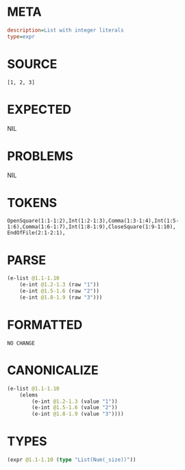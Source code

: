 # META
~~~ini
description=List with integer literals
type=expr
~~~
# SOURCE
~~~roc
[1, 2, 3]
~~~
# EXPECTED
NIL
# PROBLEMS
NIL
# TOKENS
~~~zig
OpenSquare(1:1-1:2),Int(1:2-1:3),Comma(1:3-1:4),Int(1:5-1:6),Comma(1:6-1:7),Int(1:8-1:9),CloseSquare(1:9-1:10),
EndOfFile(2:1-2:1),
~~~
# PARSE
~~~clojure
(e-list @1.1-1.10
	(e-int @1.2-1.3 (raw "1"))
	(e-int @1.5-1.6 (raw "2"))
	(e-int @1.8-1.9 (raw "3")))
~~~
# FORMATTED
~~~roc
NO CHANGE
~~~
# CANONICALIZE
~~~clojure
(e-list @1.1-1.10
	(elems
		(e-int @1.2-1.3 (value "1"))
		(e-int @1.5-1.6 (value "2"))
		(e-int @1.8-1.9 (value "3"))))
~~~
# TYPES
~~~clojure
(expr @1.1-1.10 (type "List(Num(_size))"))
~~~

